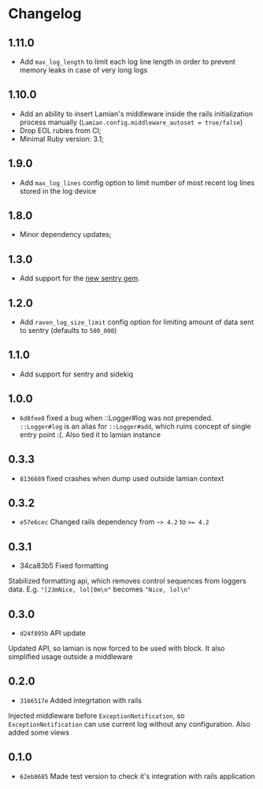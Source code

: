 # Changelog

## 1.11.0

* Add `max_log_length` to limit each log line length in order to prevent memory leaks in case of very long logs

## 1.10.0

* Add an ability to insert Lamian's middleware inside the rails initialization process manually (`Lamian.config.middleware_autoset = true/false`)
* Drop EOL rubies from CI;
* Minimal Ruby version: 3.1;

## 1.9.0

* Add `max_log_lines` config option to limit number of most recent log lines stored in the log device

## 1.8.0

* Minor dependency updates;

## 1.3.0

* Add support for the [new sentry gem](https://github.com/getsentry/sentry-ruby).

## 1.2.0

* Add `raven_log_size_limit` config option for limiting amount of data sent to sentry (defaults to `500_000`)

## 1.1.0

* Add support for sentry and sidekiq

## 1.0.0

* `6d8fee8` fixed a bug when ::Logger#log was not prepended. `::Logger#log` is an alias for `::Logger#add`,
which ruins concept of single entry point :(. Also tied it to lamian instance

## 0.3.3

* `8136689` fixed crashes when dump used outside lamian context

## 0.3.2

* `e57e6cec` Changed rails dependency from `~> 4.2` to `>= 4.2`

## 0.3.1

* 34ca83b5 Fixed formatting

Stabilized formatting api, which removes control sequences from loggers data.
E.g. `"[23mNice, lol[0m\n"` becomes `"Nice, lol\n"`

## 0.3.0

* `d24f895b` API update

Updated API, so lamian is now forced to be used with block.
It also simplified usage outside a middleware

## 0.2.0

* `3166517e` Added integrtation with rails

Injected middleware before `ExceptionNotification`, so `ExceptionNotification`
can use current log without any configuration. Also added some views

## 0.1.0

* `62eb8685` Made test version to check it's integration with rails application
